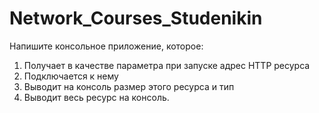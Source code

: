 # Network_Courses_Studenikin

Напишите консольное приложение, которое:
1. Получает в качестве параметра при запуске адрес HTTP ресурса
2. Подключается к нему
3. Выводит на консоль размер этого ресурса и тип
4. Выводит весь ресурс на консоль.